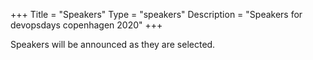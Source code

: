 +++
Title = "Speakers"
Type = "speakers"
Description = "Speakers for devopsdays copenhagen 2020"
+++

Speakers will be announced as they are selected.
